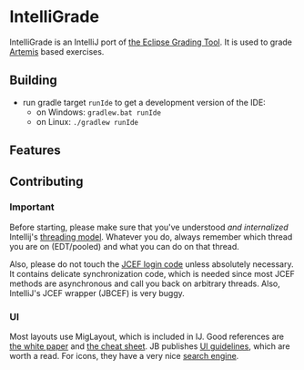 # IntelliGrade

IntelliGrade is an IntelliJ port of [the Eclipse Grading Tool](https://github.com/kit-sdq/programming-lecture-eclipse-artemis).
It is used to grade [Artemis](https://github.com/ls1intum/Artemis) based exercises.

## Building
- run gradle target `runIde` to get a development version of the IDE:
    - on Windows: `gradlew.bat runIde`
    - on Linux: `./gradlew runIde`

## Features

## Contributing

### Important
Before starting, please make sure that you've understood *and internalized* Intellij's [threading model](https://plugins.jetbrains.com/docs/intellij/threading-model.html).
Whatever you do, always remember which thread you are on (EDT/pooled) and what you can do on that thread.

Also, please do not touch the [JCEF login code](src/main/java/edu/kit/kastel/sdq/intelligrade/login) unless absolutely necessary.
It contains delicate synchronization code, which is needed since most JCEF methods are asynchronous and call you back on arbitrary threads.
Also, IntelliJ's JCEF wrapper (JBCEF) is very buggy.

### UI
Most layouts use MigLayout, which is included in IJ.
Good references are [the white paper](http://www.miglayout.com/whitepaper.html) and [the cheat sheet](http://www.migcalendar.com/miglayout/mavensite/docs/cheatsheet.html).
JB publishes [UI guidelines](https://plugins.jetbrains.com/docs/intellij/ui-guidelines-welcome.html), which are worth a read.
For icons, they have a very nice [search engine](https://intellij-icons.jetbrains.design/).

